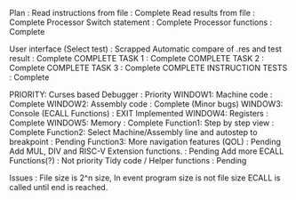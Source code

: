 
Plan :
Read instructions from file 					: Complete
Read results from file							: Complete
Processor Switch statement  					: Complete
	Processor functions							: Complete

User interface (Select test)					: Scrapped
Automatic compare of .res and test result 		: Complete
COMPLETE TASK 1									: Complete
COMPLETE TASK 2									: Complete
COMPLETE TASK 3									: Complete
COMPLETE INSTRUCTION TESTS						: Complete

PRIORITY: Curses based Debugger					: Priority
	WINDOW1: Machine code 						: Complete
	WINDOW2: Assembly code 						: Complete (Minor bugs)
	WINDOW3: Console (ECALL Functions) 			: EXIT Implemented
	WINDOW4: Registers 							: Complete
	WINDOW5: Memory 							: Complete
	Function1: Step by step view				: Complete
	Function2: Select Machine/Assembly line 
			   and autostep to breakpoint 		: Pending
	Function3: More navigation features (QOL)	: Pending
Add MUL, DIV and RISC-V Extension functions. 	: Pending
Add more ECALL Functions(?)						: Not priority
Tidy code / Helper functions 				   	: Pending






Issues :
File size is 2^n size, In event program size is not file size ECALL is called until end is reached.